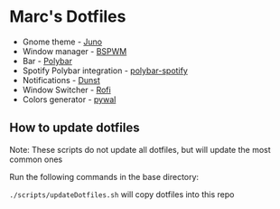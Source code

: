 # Marc's Dotfiles
* Gnome theme - [Juno](https://www.gnome-look.org/p/1280977/)
* Window manager - [BSPWM](https://github.com/baskerville/bspwm)
* Bar - [Polybar](https://github.com/polybar/polybar)
* Spotify Polybar integration - [polybar-spotify](https://github.com/Jvanrhijn/polybar-spotify)
* Notifications - [Dunst](https://github.com/dunst-project/dunst)
* Window Switcher - [Rofi](https://github.com/davatorium/rofi)
* Colors generator - [pywal](https://github.com/dylanaraps/pywal)

## How to update dotfiles
Note: These scripts do not update all dotfiles, but will update the most common ones

Run the following commands in the base directory:

`./scripts/updateDotfiles.sh` will copy dotfiles into this repo
